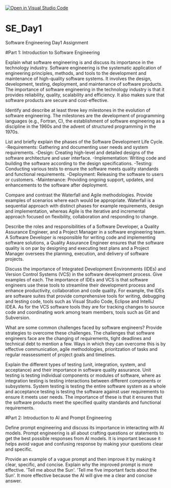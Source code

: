 [![Open in Visual Studio Code](https://classroom.github.com/assets/open-in-vscode-2e0aaae1b6195c2367325f4f02e2d04e9abb55f0b24a779b69b11b9e10269abc.svg)](https://classroom.github.com/online_ide?assignment_repo_id=18390606&assignment_repo_type=AssignmentRepo)
# SE_Day1
Software Engineering Day1 Assignment

#Part 1: Introduction to Software Engineering

Explain what software engineering is and discuss its importance in the technology industry.
Software engineering is the systematic application of engineering principles, methods, and tools to the development and maintenance of high-quality software systems. It involves the design, development, testing, deployment, and maintenance of software products. The importance of software engineering in the technology industry is that it provides reliability, quality, scalability and efficiency. It also makes sure that software products are secure and cost-effective.

Identify and describe at least three key milestones in the evolution of software engineering.
The milestones are the development of programming languages (e.g., Fortran, C), the establishment of software engineering as a discipline in the 1960s and the advent of structured programming in the 1970s.

List and briefly explain the phases of the Software Development Life Cycle.
-Requirements: Gathering and documenting user needs and system requirements.
-Design: Creating high-level and detailed designs of the software architecture and user interface.
-Implementation: Writing code and building the software according to the design specifications.
-Testing: Conducting various tests to ensure the software meets quality standards and functional requirements.
-Deployment: Releasing the software to users or customers.
-Maintenance: Providing ongoing support, updates, and enhancements to the software after deployment.

Compare and contrast the Waterfall and Agile methodologies. Provide examples of scenarios where each would be appropriate.
Waterfall is a sequential approach with distinct phases for example requirements, design and implementation, whereas Agile is the iterative and incremental approach focused on flexibility, collaboration and responding to change.

Describe the roles and responsibilities of a Software Developer, a Quality Assurance Engineer, and a Project Manager in a software engineering team.
A Software Developer is responsible for writing code and implementing software solutions, a Quality Assurance Engineer ensures that the software quality is on par by designing and executing test plans and a Project Manager oversees the planning, execution, and delivery of software projects.

Discuss the importance of Integrated Development Environments (IDEs) and Version Control Systems (VCS) in the software development process. Give examples of each.
The importance of IDEs and VCS is that software engineers use these tools to streamline their development process and enhance productivity, collaboration and code quality. For example, the IDEs are software suites that provide comprehensive tools for writing, debugging and testing code, tools such as Visual Studio Code, Eclipse and IntelliJ IDEA. As for the VCS software tools they are for tracking changes to source code and coordinating work among team members, tools such as Git and Subversion.

What are some common challenges faced by software engineers? Provide strategies to overcome these challenges.
The challenges that software engineers face are the changing of requirements, tight deadlines and technical debt to mention a few. Ways in which they can overcome this is by effective communication, agile methodologies, prioritzation of tasks and regular reassessment of project goals and timelines.

Explain the different types of testing (unit, integration, system, and acceptance) and their importance in software quality assurance.
Unit testing is testing individual components or modules of software, where as integration testing is testing interactions between different components or subsystems. System testing is testing the entire software system as a whole and acceptance testing is testing the software against user requirements to ensure it meets user needs. The importance of these is that it ensures that the software products meet the specified quality standards and functional requirements.


#Part 2: Introduction to AI and Prompt Engineering


Define prompt engineering and discuss its importance in interacting with AI models.
Prompt engineering is all about crafting questions or statements to get the best possible responses from AI models. It is important because it helps avoid vague and confusing response by making your questions clear and specific.

Provide an example of a vague prompt and then improve it by making it clear, specific, and concise. Explain why the improved prompt is more effective.
'Tell me about the Sun'. 'Tell me five important facts about the Sun'. It more effective because the AI will give me a clear and concise answer.
